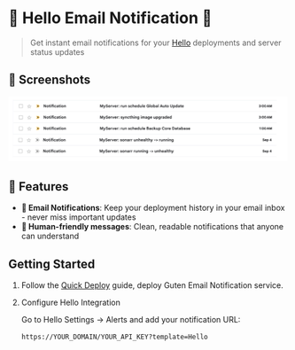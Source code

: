 # 🧩 Hello Email Notification 🧩

> Get instant email notifications for your [Hello](https://github.com/user/hello) deployments and server status updates

## 🌠️ Screenshots

![Screenshot](../screenshot.png)

## 🌟 Features

- **📧 Email Notifications**: Keep your deployment history in your email inbox - never miss important updates
- **👥 Human-friendly messages**: Clean, readable notifications that anyone can understand

## Getting Started

1. Follow the [Quick Deploy](../../../docs/Deployment.md) guide, deploy Guten Email Notification service.

2. Configure Hello Integration

   Go to Hello Settings -> Alerts and add your notification URL:

   ```sh
   https://YOUR_DOMAIN/YOUR_API_KEY?template=Hello
   ```
